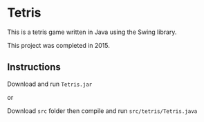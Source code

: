 # Tetris
This is a tetris game written in Java using the Swing library.

This project was completed in 2015.

## Instructions
Download and run `Tetris.jar`

or

Download `src` folder then compile and run `src/tetris/Tetris.java`
